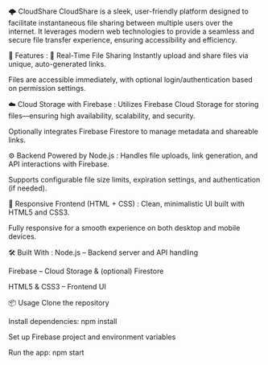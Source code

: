 🌩️ CloudShare
CloudShare is a sleek, user-friendly platform designed to facilitate instantaneous file sharing between multiple users over the internet. It leverages modern web technologies to provide a seamless and secure file transfer experience, ensuring accessibility and efficiency.

🚀 Features :
🔁 Real-Time File Sharing
Instantly upload and share files via unique, auto-generated links.

Files are accessible immediately, with optional login/authentication based on permission settings.

☁️ Cloud Storage with Firebase :
Utilizes Firebase Cloud Storage for storing files—ensuring high availability, scalability, and security.

Optionally integrates Firebase Firestore to manage metadata and shareable links.

⚙️ Backend Powered by Node.js :
Handles file uploads, link generation, and API interactions with Firebase.

Supports configurable file size limits, expiration settings, and authentication (if needed).

🎨 Responsive Frontend (HTML + CSS) :
Clean, minimalistic UI built with HTML5 and CSS3.

Fully responsive for a smooth experience on both desktop and mobile devices.

🛠️ Built With :
Node.js – Backend server and API handling

Firebase – Cloud Storage & (optional) Firestore

HTML5 & CSS3 – Frontend UI

📦 Usage
Clone the repository

Install dependencies: npm install

Set up Firebase project and environment variables

Run the app: npm start
